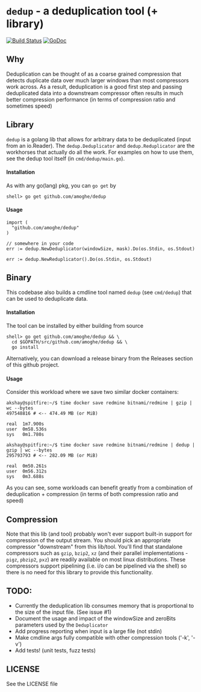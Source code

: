 # `dedup` - a deduplication tool (+ library)

[![Build Status](https://travis-ci.org/amoghe/dedup.svg?branch=master)](https://travis-ci.org/amoghe/dedup) [![GoDoc](https://godoc.org/github.com/amoghe/dedup?status.svg)](http://godoc.org/github.com/amoghe/dedup)

## Why

Deduplication can be thought of as a coarse grained compression that detects
duplicate data over much larger windows than most compressors work across. As
a result, deduplication is a good first step and passing deduplicated data into
a downstream compressor often results in much better compression performance
(in terms of compression ratio and sometimes speed)

## Library

`dedup` is a golang lib that allows for arbitrary data to be deduplicated
(input from an io.Reader). The `dedup.Deduplicator` and `dedup.Reduplicator`
are the workhorses that actually do all the work. For examples on how to use
them, see the dedup tool itself (in `cmd/dedup/main.go`).

#### Installation

As with any go(lang) pkg, you can `go get` by
```
shell> go get github.com/amoghe/dedup
```

#### Usage

```
import (
  "github.com/amoghe/dedup"
)

// somewhere in your code
err := dedup.NewDeduplicator(windowSize, mask).Do(os.Stdin, os.Stdout)

err := dedup.NewReduplicator().Do(os.Stdin, os.Stdout)
```

## Binary

This codebase also builds a cmdline tool named `dedup` (see `cmd/dedup`) that
can be used to deduplicate data.

#### Installation

The tool can be installed by either building from source
```
shell> go get github.com/amoghe/dedup && \
  cd $GOPATH/src/github.com/amoghe/dedup && \
  go install
```

Alternatively, you can download a release binary from the Releases section of
this github project.

#### Usage

Consider this workload where we save two similar docker containers:

```
akshay@spitfire:~/$ time docker save redmine bitnami/redmine | gzip | wc --bytes
497548816 # <-- 474.49 MB (or MiB)

real  1m7.900s
user  0m58.536s
sys   0m1.780s

akshay@spitfire:~/$ time docker save redmine bitnami/redmine | dedup | gzip | wc --bytes
295793793 # <-- 282.09 MB (or MiB)

real  0m50.261s
user  0m56.312s
sys   0m3.688s
```

As you can see, some workloads can benefit greatly from a combination of
deduplication + compression (in terms of both compression ratio and speed)

## Compression

Note that this lib (and tool) probably won't ever support built-in support for compression of the output stream. You should pick an appropriate compressor "downstream" from this lib/tool. You'll find that standalone compressors such as
`gzip`, `bzip2`, `xz` (and their parallel implementations - `pigz`, `pbzip2`,
`pxz`) are readily available on most linux distributions. These compressors
support pipelining (i.e. i/o can be pipelined via the shell) so there is no need
for this library to provide this functionality.

## TODO:

- Currently the deduplication lib consumes memory that is proportional to the
  size of the input file. (See issue #1)
- Document the usage and impact of the windowSize and zeroBits parameters used
  by the `Deduplicator`
- Add progress reporting when input is a large file (not stdin)
- Make cmdline args fully compatible with other compression tools ('-k', '-v')
- Add tests! (unit tests, fuzz tests)

## LICENSE

See the LICENSE file
